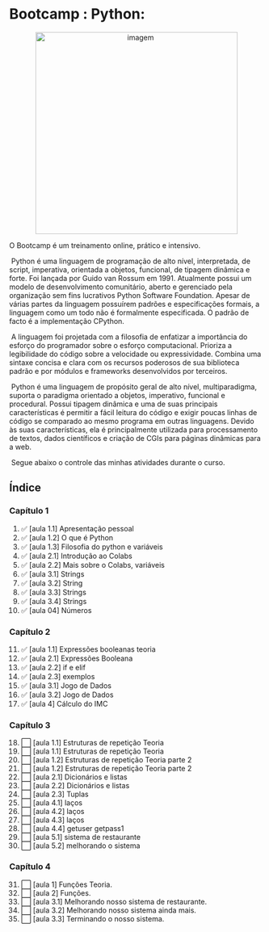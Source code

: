 # Bootcamp : Python:

 <p align="center">
  <img src=https://www.python.org/static/img/python-logo.png?raw=true" alt="imagem" width="400px" />
 </p>
    
                                                                                                        
  O Bootcamp é um treinamento online, prático e intensivo.

  &nbsp;Python é uma linguagem de programação de alto nível, interpretada, de script, imperativa, orientada a objetos, funcional, de tipagem dinâmica e forte. 
  Foi lançada por Guido van Rossum em 1991. Atualmente possui um modelo de desenvolvimento comunitário, aberto e gerenciado pela organização sem fins 
  lucrativos Python Software Foundation. Apesar de várias partes da linguagem possuírem padrões e especificações formais, a linguagem como um todo 
  não é formalmente especificada. O padrão de facto é a implementação CPython.

  &nbsp;A linguagem foi projetada com a filosofia de enfatizar a importância do esforço do programador sobre o esforço computacional. 
  Prioriza a legibilidade do código sobre a velocidade ou expressividade. Combina uma sintaxe concisa e clara com os recursos poderosos de sua biblioteca 
  padrão e por módulos e frameworks desenvolvidos por terceiros.

  &nbsp;Python é uma linguagem de propósito geral de alto nível, multiparadigma, suporta o paradigma orientado a objetos, imperativo, funcional e procedural. 
  Possui tipagem dinâmica e uma de suas principais características é permitir a fácil leitura do código e exigir poucas linhas de código se comparado 
  ao mesmo programa em outras linguagens. Devido às suas características, ela é principalmente utilizada para processamento de textos, dados científicos e 
  criação de CGIs para páginas dinâmicas para a web. 

  &nbsp;Segue abaixo o controle das minhas atividades durante o curso.

 
  
## Índice
### Capítulo 1
1. :white_check_mark: [aula 1.1] Apresentação pessoal
2. :white_check_mark: [aula 1.2] O que é Python
3. :white_check_mark: [aula 1.3] Filosofia do python e variáveis
4. :white_check_mark: [aula 2.1] Introdução ao Colabs
5. :white_check_mark: [aula 2.2] Mais sobre o Colabs, variáveis
6. :white_check_mark: [aula 3.1] Strings
7. :white_check_mark: [aula 3.2] String
8. :white_check_mark: [aula 3.3] Strings
9. :white_check_mark: [aula 3.4] Strings
10. :white_check_mark: [aula 04] Números

### Capítulo 2
11. :white_check_mark: [aula 1.1] Expressões booleanas teoria
12. :white_check_mark: [aula 2.1] Expressões Booleana
13. :white_check_mark: [aula 2.2] if e elif
14. :white_check_mark: [aula 2.3] exemplos
15. :white_check_mark: [aula 3.1] Jogo de Dados
16. :white_check_mark: [aula 3.2] Jogo de Dados
17. :white_check_mark: [aula 4] Cálculo do IMC

### Capítulo 3
18. :white_large_square:  [aula 1.1] Estruturas de repetição Teoria
19. :white_large_square:  [aula 1.1] Estruturas de repetição Teoria
20. :white_large_square:  [aula 1.2] Estruturas de repetição Teoria parte 2
21. :white_large_square:  [aula 1.2] Estruturas de repetição Teoria parte 2   
22. :white_large_square:  [aula 2.1] Dicionários e listas
23. :white_large_square:  [aula 2.2] Dicionários e listas
24. :white_large_square:  [aula 2.3] Tuplas
25. :white_large_square:  [aula 4.1] laços
26. :white_large_square:  [aula 4.2] laços
27. :white_large_square:  [aula 4.3] laços
28. :white_large_square:  [aula 4.4] getuser getpass1
29. :white_large_square:  [aula 5.1] sistema de restaurante
30. :white_large_square:  [aula 5.2] melhorando o sistema

### Capítulo 4
31. :white_large_square: [aula 1] Funções Teoria.
32. :white_large_square: [aula 2] Funções.
33. :white_large_square: [aula 3.1] Melhorando nosso sistema de restaurante.
34. :white_large_square: [aula 3.2] Melhorando nosso sistema ainda mais.
35. :white_large_square: [aula 3.3] Terminando o nosso sistema. 

